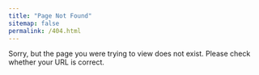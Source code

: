 ```yaml
---
title: "Page Not Found"
sitemap: false
permalink: /404.html
---
```


Sorry, but the page you were trying to view does not exist. Please check whether your URL is correct.
